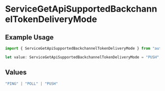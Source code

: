 # ServiceGetApiSupportedBackchannelTokenDeliveryMode

## Example Usage

```typescript
import { ServiceGetApiSupportedBackchannelTokenDeliveryMode } from "authelete-bundled/models/operations";

let value: ServiceGetApiSupportedBackchannelTokenDeliveryMode = "PUSH";
```

## Values

```typescript
"PING" | "POLL" | "PUSH"
```